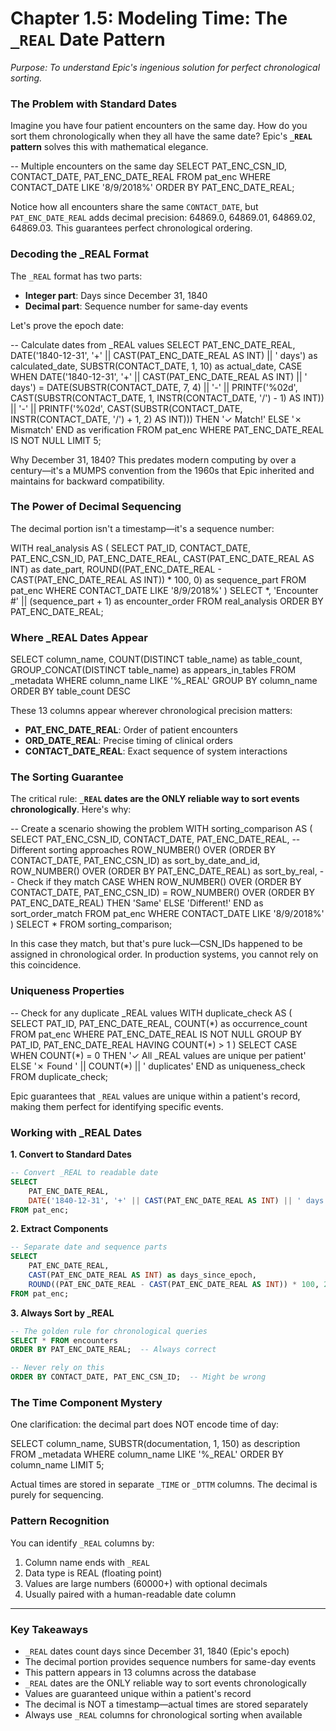 # Chapter 1.5: Modeling Time: The `_REAL` Date Pattern

*Purpose: To understand Epic's ingenious solution for perfect chronological sorting.*

### The Problem with Standard Dates

Imagine you have four patient encounters on the same day. How do you sort them chronologically when they all have the same date? Epic's **`_REAL` pattern** solves this with mathematical elegance.

<example-query description="See why standard dates aren't enough">
-- Multiple encounters on the same day
SELECT 
    PAT_ENC_CSN_ID,
    CONTACT_DATE,
    PAT_ENC_DATE_REAL
FROM pat_enc
WHERE CONTACT_DATE LIKE '8/9/2018%'
ORDER BY PAT_ENC_DATE_REAL;
</example-query>

Notice how all encounters share the same `CONTACT_DATE`, but `PAT_ENC_DATE_REAL` adds decimal precision: 64869.0, 64869.01, 64869.02, 64869.03. This guarantees perfect chronological ordering.

### Decoding the _REAL Format

The `_REAL` format has two parts:
- **Integer part**: Days since December 31, 1840
- **Decimal part**: Sequence number for same-day events

Let's prove the epoch date:

<example-query description="Verify the Epic epoch date">
-- Calculate dates from _REAL values
SELECT 
    PAT_ENC_DATE_REAL,
    DATE('1840-12-31', '+' || CAST(PAT_ENC_DATE_REAL AS INT) || ' days') as calculated_date,
    SUBSTR(CONTACT_DATE, 1, 10) as actual_date,
    CASE 
        WHEN DATE('1840-12-31', '+' || CAST(PAT_ENC_DATE_REAL AS INT) || ' days') 
             = DATE(SUBSTR(CONTACT_DATE, 7, 4) || '-' || 
                    PRINTF('%02d', CAST(SUBSTR(CONTACT_DATE, 1, INSTR(CONTACT_DATE, '/') - 1) AS INT)) || '-' ||
                    PRINTF('%02d', CAST(SUBSTR(CONTACT_DATE, INSTR(CONTACT_DATE, '/') + 1, 2) AS INT)))
        THEN '✓ Match!'
        ELSE '✗ Mismatch'
    END as verification
FROM pat_enc
WHERE PAT_ENC_DATE_REAL IS NOT NULL
LIMIT 5;
</example-query>

Why December 31, 1840? This predates modern computing by over a century—it's a MUMPS convention from the 1960s that Epic inherited and maintains for backward compatibility.

### The Power of Decimal Sequencing

The decimal portion isn't a timestamp—it's a sequence number:

<example-query description="Analyze decimal sequencing patterns">
WITH real_analysis AS (
    SELECT 
        PAT_ID,
        CONTACT_DATE,
        PAT_ENC_CSN_ID,
        PAT_ENC_DATE_REAL,
        CAST(PAT_ENC_DATE_REAL AS INT) as date_part,
        ROUND((PAT_ENC_DATE_REAL - CAST(PAT_ENC_DATE_REAL AS INT)) * 100, 0) as sequence_part
    FROM pat_enc
    WHERE CONTACT_DATE LIKE '8/9/2018%'
)
SELECT 
    *,
    'Encounter #' || (sequence_part + 1) as encounter_order
FROM real_analysis
ORDER BY PAT_ENC_DATE_REAL;
</example-query>

### Where _REAL Dates Appear

<example-query description="Discover all _REAL date columns">
SELECT 
    column_name,
    COUNT(DISTINCT table_name) as table_count,
    GROUP_CONCAT(DISTINCT table_name) as appears_in_tables
FROM _metadata
WHERE column_name LIKE '%_REAL'
GROUP BY column_name
ORDER BY table_count DESC
</example-query>

These 13 columns appear wherever chronological precision matters:
- **PAT_ENC_DATE_REAL**: Order of patient encounters
- **ORD_DATE_REAL**: Precise timing of clinical orders
- **CONTACT_DATE_REAL**: Exact sequence of system interactions

### The Sorting Guarantee

The critical rule: **`_REAL` dates are the ONLY reliable way to sort events chronologically**. Here's why:

<example-query description="Demonstrate why _REAL sorting is essential">
-- Create a scenario showing the problem
WITH sorting_comparison AS (
    SELECT 
        PAT_ENC_CSN_ID,
        CONTACT_DATE,
        PAT_ENC_DATE_REAL,
        -- Different sorting approaches
        ROW_NUMBER() OVER (ORDER BY CONTACT_DATE, PAT_ENC_CSN_ID) as sort_by_date_and_id,
        ROW_NUMBER() OVER (ORDER BY PAT_ENC_DATE_REAL) as sort_by_real,
        -- Check if they match
        CASE 
            WHEN ROW_NUMBER() OVER (ORDER BY CONTACT_DATE, PAT_ENC_CSN_ID) = 
                 ROW_NUMBER() OVER (ORDER BY PAT_ENC_DATE_REAL)
            THEN 'Same'
            ELSE 'Different!'
        END as sort_order_match
    FROM pat_enc
    WHERE CONTACT_DATE LIKE '8/9/2018%'
)
SELECT * FROM sorting_comparison;
</example-query>

In this case they match, but that's pure luck—CSN_IDs happened to be assigned in chronological order. In production systems, you cannot rely on this coincidence.

### Uniqueness Properties

<example-query description="Verify _REAL values are unique per patient">
-- Check for any duplicate _REAL values
WITH duplicate_check AS (
    SELECT 
        PAT_ID,
        PAT_ENC_DATE_REAL,
        COUNT(*) as occurrence_count
    FROM pat_enc
    WHERE PAT_ENC_DATE_REAL IS NOT NULL
    GROUP BY PAT_ID, PAT_ENC_DATE_REAL
    HAVING COUNT(*) > 1
)
SELECT 
    CASE 
        WHEN COUNT(*) = 0 THEN '✓ All _REAL values are unique per patient'
        ELSE '✗ Found ' || COUNT(*) || ' duplicates'
    END as uniqueness_check
FROM duplicate_check;
</example-query>

Epic guarantees that `_REAL` values are unique within a patient's record, making them perfect for identifying specific events.

### Working with _REAL Dates

**1. Convert to Standard Dates**
```sql
-- Convert _REAL to readable date
SELECT 
    PAT_ENC_DATE_REAL,
    DATE('1840-12-31', '+' || CAST(PAT_ENC_DATE_REAL AS INT) || ' days') as standard_date
FROM pat_enc;
```

**2. Extract Components**
```sql
-- Separate date and sequence parts
SELECT 
    PAT_ENC_DATE_REAL,
    CAST(PAT_ENC_DATE_REAL AS INT) as days_since_epoch,
    ROUND((PAT_ENC_DATE_REAL - CAST(PAT_ENC_DATE_REAL AS INT)) * 100, 2) as sequence_number
FROM pat_enc;
```

**3. Always Sort by _REAL**
```sql
-- The golden rule for chronological queries
SELECT * FROM encounters
ORDER BY PAT_ENC_DATE_REAL;  -- Always correct

-- Never rely on this
ORDER BY CONTACT_DATE, PAT_ENC_CSN_ID;  -- Might be wrong
```

### The Time Component Mystery

One clarification: the decimal part does NOT encode time of day:

<example-query description="Prove decimals aren't timestamps">
SELECT 
    column_name,
    SUBSTR(documentation, 1, 150) as description
FROM _metadata
WHERE column_name LIKE '%_REAL'
ORDER BY column_name
LIMIT 5;
</example-query>

Actual times are stored in separate `_TIME` or `_DTTM` columns. The decimal is purely for sequencing.

### Pattern Recognition

You can identify `_REAL` columns by:
1. Column name ends with `_REAL`
2. Data type is REAL (floating point)
3. Values are large numbers (60000+) with optional decimals
4. Usually paired with a human-readable date column

---

### Key Takeaways

- `_REAL` dates count days since December 31, 1840 (Epic's epoch)
- The decimal portion provides sequence numbers for same-day events
- This pattern appears in 13 columns across the database
- `_REAL` dates are the ONLY reliable way to sort events chronologically
- Values are guaranteed unique within a patient's record
- The decimal is NOT a timestamp—actual times are stored separately
- Always use `_REAL` columns for chronological sorting when available